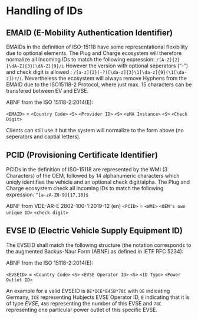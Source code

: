

# Handling of IDs

## EMAID (E-Mobility Authentication Identifier)

EMAIDs in the definition of ISO-15118 have some representational flexibility due to optional elements. The Plug and Charge ecosystem will therefore normalize all incoming IDs to match the following expression: `/[A-Z]{2}[\dA-Z]{3}[\dA-Z]{9}/i`
However the version with optional seperators (“-”) and check digit is allowed : `/[a-z]{2}(-?)[\da-z]{3}\1[\da-z]{9}(\1[\da-z])?/i`. Nevertheless the ecosystem will always remove Hyphens from the EMAID due to the ISO15118-2 Protocol, where just max. 15 characters can be transfered between EV and EVSE.

ABNF from the ISO 15118-2:2014(E):

`<EMAID>` = `<Country Code>` `<S>` `<Provider ID>` `<S>` `<eMA Instance>` `<S>` `<Check Digit>`

Clients can still use it but the system will normalize to the form above (no seperators and captial letters).

## PCID (Provisioning Certificate Identifier)

PCIDs in the definition of ISO-15118 are represented by the WMI (3 Characters) of the OEM, followed by 14 alphanumeric characters which uniqly identifies the vehicle and an optional check digit/alpha. The Plug and Charge ecosystem check all incoming IDs to match the following expression: `^[a-zA-Z0-9]{17,18}$`

ABNF from VDE-AR-E 2802-100-1:2019-12 (en)
`<PCID>` = `<WMI>` `<OEM's own unique ID>` `<check digit>`

## EVSE ID (Electric Vehicle Supply Equipment ID)

The EVSEID shall match the following structure (the notation corresponds to the augmented Backus-Naur Form (ABNF) as defined in IETF RFC 5234):

ABNF from the ISO 15118-2:2014(E):

`<EVSEID>` = `<Country Code>` `<S>` `<EVSE Operator ID>` `<S>` `<ID Type>` `<Power Outlet ID>`

An example for a valid EVSEID is `DE*ICE*E45B*78C` with `DE` indicating Germany, `ICE` representing Hubjects EVSE Operator ID, `E` indicating that it is of type *EVSE*, `45B` representing the number of this EVSE and `78C` representing one particular power outlet of this specific EVSE.